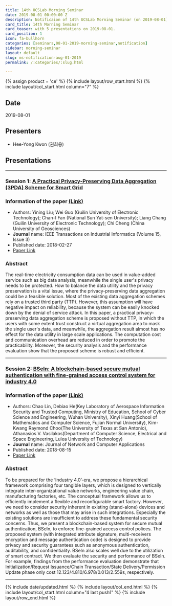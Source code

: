 ```yaml
---
title: 14th UCSLab Morning Seminar
date: 2019-08-01 00:00:00 Z
description: Notificaion of 14th UCSLab Morning Seminar (on 2019-08-01)
card_title: 14th Morning Seminar
card_teaser: with 5 presentations on 2019-08-01.
card_position: 1
icon: fa-bullhorn
categories: [seminars,08-01-2019-morning-seminar,notification]
sidebar: morning-seminar
layout: default
slug: ms-notification-aug-01-2019
permalink: /:categories/:slug.html

---
```


{% assign product = 'ce' %}
{% include layout/row_start.html %}
{% include layout/col_start.html column="7" %}

## Date
2019-08-01

## Presenters
+ Hee-Yong Kwon (권희용)

## Presentations

---

### Session 1: [A Practical Privacy-Preserving Data Aggregation (3PDA) Scheme for Smart Grid](https://inhaucs.github.io/seminars/07-25-2019-morning-seminar/presentation/ms-presentation-hy-july-25-2019.html)

### Information of the paper [(Link)](https://ieeexplore.ieee.org/document/8302950)
+ Authors: Yining Liu; Wei Guo (Guilin University of Electronic Technology); Chan-I Fan (National Sun Yat-sen University); Liang Chang (Guilin University of Electronic Technology); Chi Cheng (China University of Geosciences)
+ **Journal** name: IEEE Transactions on Industrial Informatics (Volume 15, Issue 3)
+ Published date: 2018-02-27
+ [Paper Link](https://ieeexplore.ieee.org/stamp/stamp.jsp?tp=&arnumber=8302950)


### Abstract
The real-time electricity consumption data can be used in value-added service such as big data analysis, meanwhile the single user's privacy needs to be protected. How to balance the data utility and the privacy preservation is a vital issue, where the privacy-preserving data aggregation could be a feasible solution. Most of the existing data aggregation schemes rely on a trusted third party (TTP). However, this assumption will have negative impact on reliability, because the system can be easily knocked down by the denial of service attack. In this paper, a practical privacy-preserving data aggregation scheme is proposed without TTP, in which the users with some extent trust construct a virtual aggregation area to mask the single user's data, and meanwhile, the aggregation result almost has no effect for the data utility in large scale applications. The computation cost and communication overhead are reduced in order to promote the practicability. Moreover, the security analysis and the performance evaluation show that the proposed scheme is robust and efficient.


---


### Session 2: [BSeIn: A blockchain-based secure mutual authentication with fine-grained access control system for industry 4.0](https://inhaucs.github.io/seminars/07-22-2019-morning-seminar/presentation/ms-presentation-sy-july-22-2019.html)

### Information of the paper [(Link)](https://www.sciencedirect.com/science/article/pii/S1084804518301619)

- Authors: Chao Lin, Debiao He(Key Laboratory of Aerospace Information Security and Trusted Computing, Ministry of Education, School of Cyber Science and Engineering, Wuhan University), Xinyi Huang(School of Mathematics and Computer Science, Fujian Normal University), Kim-Kwang Raymond Choo(The University of Texas at San Antonio), Athanasios V. Vasilakos(Department of Computer Science, Electrical and Space Engineering, Lulea University of Technology)
- **Journal** name: Journal of Network and Computer Applications
- Published date: 2018-08-15
- [Paper Link](https://www.sciencedirect.com/science/article/pii/S1084804518301619)

### Abstract

To be prepared for the ‘Industry 4.0’-era, we propose a hierarchical framework comprising four tangible layers, which is designed to vertically integrate inter-organizational value networks, engineering value chain, manufacturing factories, etc. The conceptual framework allows us to efficiently implement a flexible and reconfigurable smart factory. However, we need to consider security inherent in existing (stand-alone) devices and networks as well as those that may arise in such integrations. Especially the existing solutions are insufficient to address these fundamental security concerns. Thus, we present a blockchain-based system for secure mutual authentication, BSeIn, to enforce fine-grained access control polices. The proposed system (with integrated attribute signature, multi-receivers encryption and message authentication code) is designed to provide privacy and security guarantees such as anonymous authentication, auditability, and confidentiality. BSeIn also scales well due to the utilization of smart contract. We then evaluate the security and performance of BSeIn. For example, findings from the performance evaluation demonstrate that Initialization/Request Issuance/Chain Transaction/State Delivery/Permission Update phase only cost 12.123/4.810/6.978/0.013/2.559s, respectively.


---


{% include date/updated.html %}
{% include layout/col_end.html %}
{% include layout/col_start.html column="4 last push1" %}
{% include layout/row_end.html %}
